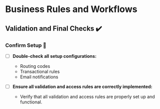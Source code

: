 # Business Rules and Workflows

## Validation and Final Checks ✔️

### Confirm Setup 🔎

- [ ] **Double-check all setup configurations:**
  - Routing codes
  - Transactional rules
  - Email notifications

- [ ] **Ensure all validation and access rules are correctly implemented:**
  - Verify that all validation and access rules are properly set up and functional.

